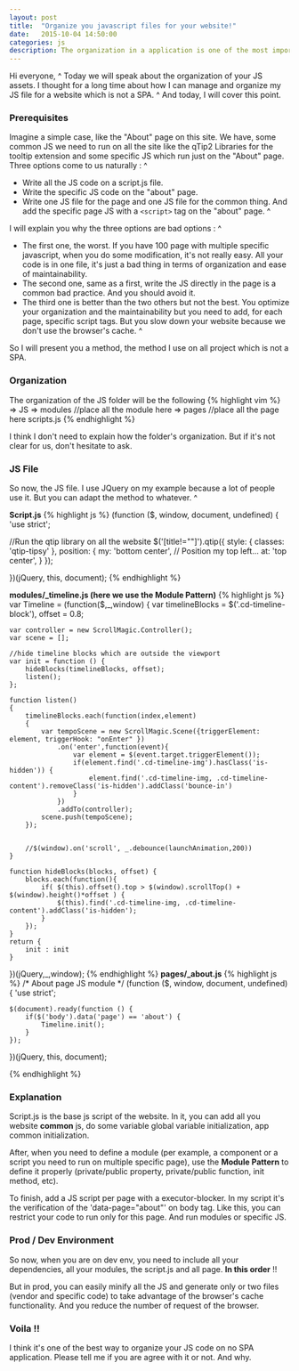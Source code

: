 ```yaml
---
layout: post
title:  "Organize you javascript files for your website!"
date:   2015-10-04 14:50:00
categories: js
description: The organization in a application is one of the most important thing. And the JS organization one of the most complex thing to do. 
---
```


Hi everyone, 
^
Today we will speak about the organization of your JS assets. I thought for a long time about how I can manage and organize my JS file for a website which is not a SPA.
^
And today, I will cover this point. 

### Prerequisites ###

Imagine a simple case, like the "About" page on this site. We have, some common JS we need to run on all the site like the qTip2 Libraries for the tooltip extension and some specific JS which run just on the "About" page. Three options come to us naturally :
^
- Write all the JS code on a script.js file. 
- Write the specific JS code on the "about" page. 
- Write one JS file for the page and one JS file for the common thing. And add the specific page JS with a `<script>` tag on the "about" page. 
^

I will explain you why the three options are bad options : 
^
- The first one, the worst. If you have 100 page with multiple specific javascript, when you do some modification, it's not really easy. All your code is in one file, it's just a bad thing in terms of organization and ease of maintainability.
- The second one, same as a first, write the JS directly in the page is a common bad practice. And you should avoid it. 
- The third one is better than the two others but not the best. You optimize your organization and the maintainability but you need to add, for each page, specific script tags. But you slow down your website because we don't use the browser's cache. 
^

So I will present you a method, the method I use on all project which is not a SPA. 

### Organization ###
The organization of the JS folder will be the following 
{% highlight vim %}
=> JS 
    => modules
        //place all the module here
    => pages
        //place all the page here
    scripts.js
{% endhighlight %}

I think I don't need to explain how the folder's organization. But if it's not clear for us, don't hesitate to ask. 

### JS File ###

So now, the JS file. I use JQuery on my example because a lot of people use it. But you can adapt the method to whatever. 
^

**Script.js**
{% highlight js %}
(function ($, window, document, undefined) {
  'use strict';
  
  //Run the qtip library on all the website
  $('[title!=""]').qtip({
    style: {
      classes: 'qtip-tipsy'
    },
    position: {
      my: 'bottom center',  // Position my top left...
      at: 'top center',
    }
  });
  
})(jQuery, this, document);
{% endhighlight %}

**modules/_timeline.js (here we use the Module Pattern)**
{% highlight js %}
var Timeline = (function($,_,window) {
    var timelineBlocks = $('.cd-timeline-block'),
        offset = 0.8;

    var controller = new ScrollMagic.Controller();
    var scene = [];

    //hide timeline blocks which are outside the viewport
    var init = function () {
        hideBlocks(timelineBlocks, offset);
        listen();
    };

    function listen()
    {
        timelineBlocks.each(function(index,element)
        {
            var tempoScene = new ScrollMagic.Scene({triggerElement: element, triggerHook: "onEnter" })
                .on('enter',function(event){
                    var element = $(event.target.triggerElement());
                    if(element.find('.cd-timeline-img').hasClass('is-hidden')) {
                        element.find('.cd-timeline-img, .cd-timeline-content').removeClass('is-hidden').addClass('bounce-in')
                    }
                })
                .addTo(controller);
            scene.push(tempoScene);
        });


        //$(window).on('scroll', _.debounce(launchAnimation,200))
    }

    function hideBlocks(blocks, offset) {
        blocks.each(function(){
            if( $(this).offset().top > $(window).scrollTop() + $(window).height()*offset ) {
                $(this).find('.cd-timeline-img, .cd-timeline-content').addClass('is-hidden');
            }
        });
    }
    return {
        init : init
    }
})(jQuery,_,window);
{% endhighlight %}
**pages/_about.js**
{% highlight js %}
/*
    About page JS module
 */
(function ($, window, document, undefined) {
    'use strict';

    $(document).ready(function () {
        if($('body').data('page') == 'about') {
            Timeline.init();
        }
    });

})(jQuery, this, document);

{% endhighlight %}

### Explanation ###

Script.js is the base js script of the website. In it, you can add all you website **common** js, do some variable global variable initialization, app common initialization. 

After, when you need to define a module (per example, a component or a script you need to run on multiple specific page), use the **Module Pattern** to define it properly (private/public property, private/public function, init method, etc). 

To finish, add a JS script per page with a executor-blocker. In my script it's the verification of the 'data-page="about"' on body tag. Like this, you can restrict your code to run only for this page. And run modules or specific JS.

### Prod / Dev Environment ###
So now, when you are on dev env, you need to include all your dependencies, all your modules, the script.js and all page. **In this order** !! 

But in prod, you can easily minify all the JS and generate only or two files (vendor and specific code) to take advantage of the browser's cache functionality. And you reduce the number of request of the browser. 

### Voila !! ###

I think it's one of the best way to organize your JS code on no SPA application. Please tell me if you are agree with it or not. And why. 